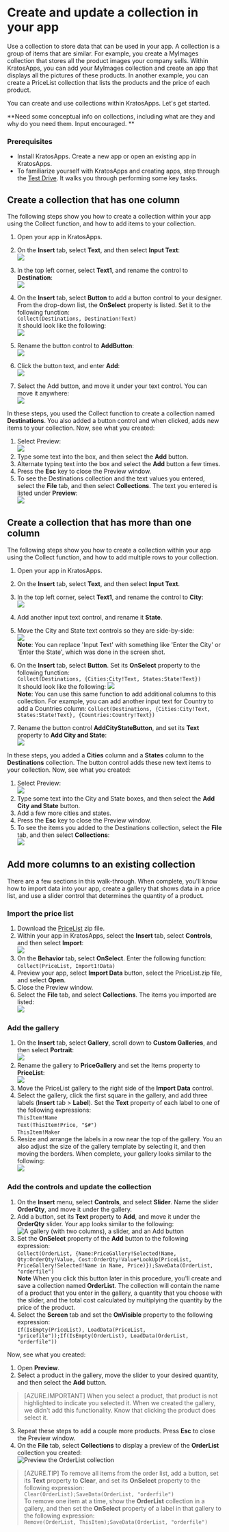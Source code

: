 <properties
	pageTitle="Create and update a collection in KratosApps | Microsoft Azure"
	description="Create collections and add columns to existing collections"
	services=""
	documentationCenter=""
	authors="MandiOhlinger"
	manager="dwrede"
	editor=""/>

<tags
   ms.service="na"
   ms.devlang="na"
   ms.topic="article"
   ms.tgt_pltfrm="na"
   ms.workload="na" 
   ms.date="09/30/2015"
   ms.author="mandia"/>


# Create and update a collection in your app
Use a collection to store data that can be used in your app. A collection is a group of items that are similar. For example, you create a MyImages collection that stores all the product images your company sells. Within KratosApps, you can add your MyImages collection and create an app that displays all the pictures of these products. In another example, you can create a PriceList collection that lists the products and the price of each product.

You can create and use collections within KratosApps. Let's get started.

**Need some conceptual info on collections, including what are they and why do you need them. Input encouraged. **

### Prerequisites
- Install KratosApps. Create a new app or open an existing app in KratosApps.
- To familiarize yourself with KratosApps and creating apps, step through the [Test Drive](get-started-test-drive.md ). It walks you through performing some key tasks.

## Create a collection that has one column
The following steps show you how to create a collection within your app using the Collect function, and how to add items to your collection.

1. Open your app in KratosApps.
1. On the **Insert** tab, select **Text**, and then select **Input Text**:  
![][1]  

2. In the top left corner, select **Text1**, and rename the control to **Destination**:  
![][2]  

3. On the **Insert** tab, select **Button** to add a button control to your designer. From the drop-down list, the **OnSelect** property is listed. Set it to the following function:  
```Collect(Destinations, Destination!Text)```  
It should look like the following:  
![][3]  

4. Rename the button control to **AddButton**:  
![][4]  
5. Click the button text, and enter **Add**:  
![][5]  
6. Select the Add button, and move it under your text control. You can move it anywhere:  
![][6]  


In these steps, you used the Collect function to create a collection named **Destinations**. You also added a button control and when clicked, adds new items to your collection. Now, see what you created:

1. Select Preview:  
![][7]  
2. Type some text into the box, and then select the **Add** button.
3. Alternate typing text into the box and select the **Add** button a few times.
4. Press the **Esc** key to close the Preview window.
5. To see the Destinations collection and the text values you entered, select the **File** tab, and then select **Collections**. The text you entered is listed under **Preview**:  
![][8]


## Create a collection that has more than one column
The following steps show you how to create a collection within your app using the Collect function, and how to add multiple rows to your collection.

1. Open your app in KratosApps.
1. On the **Insert** tab, select **Text**, and then select **Input Text**.
2. In the top left corner, select **Text1**, and rename the control to **City**:  
![][9]  
3. Add another input text control, and rename it **State**.
4. Move the City and State text controls so they are side-by-side:  
![][10]  
	**Note**: You can replace 'Input Text' with something like 'Enter the City' or 'Enter the State', which was done in the screen shot.
5. On the **Insert** tab, select **Button**. Set its **OnSelect** property to the following function:  
```Collect(Destinations, {Cities:City!Text, States:State!Text})```  
It should look like the following:
![][11]  
	**Note**: You can use this same function to add additional columns to this collection. For example, you can add another input text for Country to add a Countries column: `Collect(Destinations, {Cities:City!Text, States:State!Text}, {Countries:Country!Text})`

6. Rename the button control **AddCityStateButton**, and set its **Text** property to **Add City and State**:  
![][12]  


In these steps, you added a **Cities** column and a **States** column to the **Destinations** collection. The button control adds these new text items to your collection. Now, see what you created:

1. Select Preview:  
![][7]  
2. Type some text into the City and State boxes, and then select the **Add City and State** button.
3. Add a few more cities and states.
4. Press the **Esc** key to close the Preview window.
5. To see the items you added to the Destinations collection, select the **File** tab, and then select **Collections**:  
![][13]


## Add more columns to an existing collection
There are a few sections in this walk-through. When complete, you'll know how to import data into your app, create a gallery that shows data in a price list, and use a slider control that determines the quantity of a product.

### Import the price list
1. Download the [PriceList](https://gallery.technet.microsoft.com/Sample-data-for-Show-a-set-5933d4c7) zip file.
2. Within your app in KratosApps, select the **Insert** tab, select **Controls**, and then select **Import**:  
![][14]  
3. On the **Behavior** tab, select **OnSelect**. Enter the following function:  
```Collect(PriceList, Import1!Data)```  
4. Preview your app, select **Import Data** button, select the PriceList.zip file, and select **Open**.
5. Close the Preview window.
6. Select the **File** tab, and select **Collections**. The items you imported are listed:  
![][15]


### Add the gallery
1. On the **Insert** tab, select **Gallery**, scroll down to **Custom Galleries**, and then select **Portrait**:    
![][16]  
2. Rename the gallery to **PriceGallery** and set the Items property to **PriceList**:  
![][18]  
3. Move the PriceList gallery to the right side of the **Import Data** control.
4. Select the gallery, click the first square in the gallery, and add three labels (**Insert** tab > **Label**). Set the **Text** property of each label to one of the following expressions:  
	``ThisItem!Name``  
``Text(ThisItem!Price, "$#")``  
``ThisItem!Maker``   
5. Resize and arrange the labels in a row near the top of the gallery. You an also adjust the size of the gallery template by selecting it, and then moving the borders. When complete, your gallery looks similar to the following:  
![][19]


### Add the controls and update the collection
1. On the **Insert** menu, select **Controls**, and select **Slider**. Name the slider **OrderQty**, and move it under the gallery.
2. Add a button, set its **Text** property to **Add**, and move it under the **OrderQty** slider. Your app looks similar to the following:  
![A gallery (with two columns), a slider, and an Add button][20]
3. Set the **OnSelect** property of the **Add** button to the following expression:  
```Collect(OrderList, {Name:PriceGallery!Selected!Name, Qty:OrderQty!Value, Cost:OrderQty!Value*LookUp(PriceList, PriceGallery!Selected!Name in Name, Price)});SaveData(OrderList, "orderfile")```  
**Note** When you click this button later in this procedure, you'll create and save a collection named **OrderList**. The collection will contain the name of a product that you enter in the gallery, a quantity that you choose with the slider, and the total cost calculated by multiplying the quantity by the price of the product.
4. Select the **Screen** tab and set the **OnVisible** property to the following expression:  
```If(IsEmpty(PriceList), LoadData(PriceList, "pricefile"));If(IsEmpty(OrderList), LoadData(OrderList, "orderfile"))```

Now, see what you created:

1. Open **Preview**.
2. Select a product in the gallery, move the slider to your desired quantity, and then select the **Add** button.  
> [AZURE.IMPORTANT] When you select a product, that product is not highlighted to indicate you selected it. When we created the gallery, we didn't add this functionality. Know that clicking the product does select it.
3. Repeat these steps to add a couple more products. Press **Esc** to close the Preview window.
4. On the **File** tab, select **Collections** to display a preview of the **OrderList** collection you created:  
![Preview the OrderList collection][21]


> [AZURE.TIP] To remove all items from the order list, add a button, set its **Text** property to **Clear**, and set its **OnSelect** property to the following expression:  
```Clear(OrderList);SaveData(OrderList, "orderfile")```  
To remove one item at a time, show the **OrderList** collection in a gallery, and then set the **OnSelect** property of a label in that gallery to the following expression:  
```Remove(OrderList, ThisItem);SaveData(OrderList, "orderfile")```



[1]: ./media/create-update-collection/insertmenu-inputtext.png
[2]: ./media/create-update-collection/renametext.png
[3]: ./media/create-update-collection/buttononselect.png
[4]: ./media/create-update-collection/renamebutton.png
[5]: ./media/create-update-collection/buttontext.png
[6]: ./media/create-update-collection/buttonundertext.png
[7]: ./media/create-update-collection/preview.png
[8]: ./media/create-update-collection/existingcollections.png
[9]: ./media/create-update-collection/renametext-city.png
[10]: ./media/create-update-collection/citystate.png
[11]: ./media/create-update-collection/buttononselectcitystate.png
[12]: ./media/create-update-collection/buttononcitystate.png
[13]: ./media/create-update-collection/existingcollectionscitystate.png
[14]: ./media/create-update-collection/import.png
[15]: ./media/create-update-collection/pricelistcollection.png
[16]: ./media/create-update-collection/portrait.png
[18]: ./media/create-update-collection/galleryitems.png
[19]: ./media/create-update-collection/gallerylabels.png
[20]: ./media/create-update-collection/slider.png
[21]: ./media/create-update-collection/existingcollectionsorderlist.png

